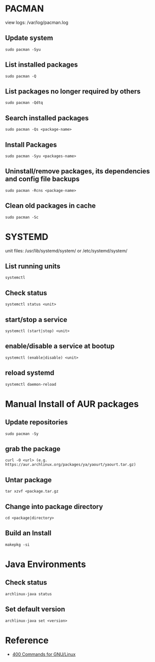 
# PACMAN

view logs: /var/log/pacman.log

## Update system

```
sudo pacman -Syu
```

## List installed packages

```
sudo pacman -Q
```

## List packages no longer required by others

```
sudo pacman -Qdtq
```

## Search installed packages

```
sudo pacman -Qs <package-name>
```

## Install Packages

```
sudo pacman -Syu <packages-name>
```

## Uninstall/remove packages, its dependencies and config file backups

```
sudo pacman -Rcns <package-name>
```

## Clean old packages in cache
```
sudo pacman -Sc
```

# SYSTEMD

unit files: /usr/lib/systemd/system/ or /etc/systemd/system/

## List running units

```
systemctl
```

## Check status

```
systemctl status <unit>
```

## start/stop a service

```
systemctl (start|stop) <unit>
```

## enable/disable a service at bootup

```
systemctl (enable|disable) <unit>
```

## reload systemd

```
systemctl daemon-reload
```

# Manual Install of AUR packages

## Update repositories

```
sudo pacman -Sy
```

## grab the package

```
curl -O <url> (e.g. https://aur.archlinux.org/packages/ya/yaourt/yaourt.tar.gz)
```

## Untar package

```
tar xzvf <package.tar.gz
```

## Change into package directory

```
cd <package|directory>
```

## Build an Install

```
makepkg -si
```

# Java Environments

## Check status

```
archlinux-java status
```

## Set default version

```
archlinux-java set <version>
```

# Reference 

- [400 Commands for GNU/Linux](https://blog.desdelinux.net/en/more-than-400-commands-for-gnulinux-that-you-should-know/)
